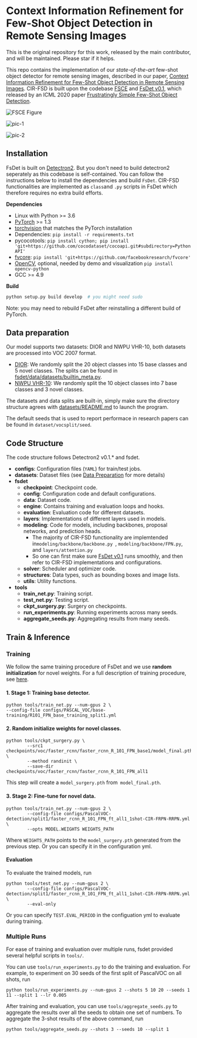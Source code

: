 # Context Information Refinement for Few-Shot Object Detection in Remote Sensing Images

This is the original repository for this work, released by the main contributor, and will be maintained. Please star if it helps.

This repo contains the implementation of our *state-of-the-art* few-shot object detector for remote sensing images, described in our paper, [Context Information Refinement for Few-Shot Object Detection in Remote Sensing Images](https://www.mdpi.com/2072-4292/14/14/3255). CIR-FSD is built upon the codebase [FSCE](https://github.com/MegviiDetection/FSCE) and [FsDet v0.1](https://github.com/ucbdrive/few-shot-object-detection/tags), which released by an ICML 2020 paper [Frustratingly Simple Few-Shot Object Detection](https://arxiv.org/abs/2003.06957).

![FSCE Figure](CIR-FSD.png)

![pic-1](demo/pic-1.jpg)

![pic-2](demo/pic-2.jpg)


## Installation

FsDet is built on [Detectron2](https://github.com/facebookresearch/detectron2). But you don't need to build detectron2 seperately as this codebase is self-contained. You can follow the instructions below to install the dependencies and build `FsDet`. CIR-FSD functionalities are implemented as `class`and `.py` scripts in FsDet which therefore requires no extra build efforts. 

**Dependencies**

* Linux with Python >= 3.6
* [PyTorch](https://pytorch.org/get-started/locally/) >= 1.3 
* [torchvision](https://github.com/pytorch/vision/) that matches the PyTorch installation
* Dependencies: ```pip install -r requirements.txt```
* pycocotools: ```pip install cython; pip install 'git+https://github.com/cocodataset/cocoapi.git#subdirectory=PythonAPI'```
* [fvcore](https://github.com/facebookresearch/fvcore/): ```pip install 'git+https://github.com/facebookresearch/fvcore'``` 
* [OpenCV](https://pypi.org/project/opencv-python/), optional, needed by demo and visualization ```pip install opencv-python```
* GCC >= 4.9

**Build**

```bash
python setup.py build develop  # you might need sudo
```



Note: you may need to rebuild FsDet after reinstalling a different build of PyTorch.



## Data preparation

Our model supports two datasets: DIOR and NWPU VHR-10, both datasets are processed into VOC 2007 format. 

- [DIOR](http://host.robots.ox.ac.uk/pascal/VOC/): We randomly split the 20 object classes into 15 base classes and 5 novel classes. The splits can be found in [fsdet/data/datasets/builtin_meta.py](fsdet/data/datasets/builtin_meta.py).
- [NWPU VHR-10](http://cocodataset.org/): We randomly split the 10 object classes into 7 base classes and 3 novel classes.

The datasets and data splits are built-in, simply make sure the directory structure agrees with [datasets/README.md](datasets/README.md) to launch the program. 

The default seeds that is used to report performace in research papers can be found in ` dataset/vocsplit/seed `.



## Code Structure

The code structure follows Detectron2 v0.1.* and fsdet. 

- **configs**: Configuration  files (`YAML`) for train/test jobs. 
- **datasets**: Dataset files (see [Data Preparation](#data-preparation) for more details)
- **fsdet**
  - **checkpoint**: Checkpoint code.
  - **config**: Configuration code and default configurations.
  - **data**: Dataset code.
  - **engine**: Contains training and evaluation loops and hooks.
  - **evaluation**: Evaluation code for different datasets.
  - **layers**: Implementations of different layers used in models.
  - **modeling**: Code for models, including backbones, proposal networks, and prediction heads.
    - The majority of CIR-FSD functionality are implemtended in`modeling/backbone/backbone.py `, `modeling/backbone/FPN.py`, and `layers/attention.py`
    - So one can first make sure  [FsDet v0.1](https://github.com/ucbdrive/few-shot-object-detection/tags) runs smoothly, and then refer to CIR-FSD implementations and configurations. 
  - **solver**: Scheduler and optimizer code.
  - **structures**: Data types, such as bounding boxes and image lists.
  - **utils**: Utility functions.
- **tools**
  - **train_net.py**: Training script.
  - **test_net.py**: Testing script.
  - **ckpt_surgery.py**: Surgery on checkpoints.
  - **run_experiments.py**: Running experiments across many seeds.
  - **aggregate_seeds.py**: Aggregating results from many seeds.



## Train & Inference

### Training

We follow the same training procedure of FsDet and we use **random initialization** for novel weights. For a full description of training procedure, see [here](https://github.com/ucbdrive/few-shot-object-detection/blob/master/docs/TRAIN_INST.md).

#### 1. Stage 1: Training base detector.

```
python tools/train_net.py --num-gpus 2 \
--config-file configs/PASCAL_VOC/base-training/R101_FPN_base_training_split1.yml
```

#### 2. Random initialize  weights for novel classes.

```
python tools/ckpt_surgery.py \
        --src1 checkpoints/voc/faster_rcnn/faster_rcnn_R_101_FPN_base1/model_final.pth \
        --method randinit \
        --save-dir checkpoints/voc/faster_rcnn/faster_rcnn_R_101_FPN_all1
```

This step will create a `model_surgery.pth` from` model_final.pth`. 



#### 3. Stage 2: Fine-tune for novel data.

```
python tools/train_net.py --num-gpus 2 \
        --config-file configs/PascalVOC-detection/split1/faster_rcnn_R_101_FPN_ft_all1_1shot-CIR-FRPN-RRPN.yml \
        --opts MODEL.WEIGHTS WEIGHTS_PATH
```

Where `WEIGHTS_PATH` points to the `model_surgery.pth` generated from the previous step. Or you can specify it in the configuration yml. 

#### Evaluation

To evaluate the trained models, run

```angular2html
python tools/test_net.py --num-gpus 2 \
        --config-file configs/PascalVOC-detection/split1/faster_rcnn_R_101_FPN_ft_all1_1shot-CIR-FRPN-RRPN.yml \
        --eval-only
```

Or you can specify `TEST.EVAL_PERIOD` in the configuation yml to evaluate during training. 



### Multiple Runs

For ease of training and evaluation over multiple runs, fsdet provided several helpful scripts in `tools/`.

You can use `tools/run_experiments.py` to do the training and evaluation. For example, to experiment on 30 seeds of the first split of PascalVOC on all shots, run

```angular2html
python tools/run_experiments.py --num-gpus 2 --shots 5 10 20 --seeds 1 11 --split 1 --lr 0.005
```

After training and evaluation, you can use `tools/aggregate_seeds.py` to aggregate the results over all the seeds to obtain one set of numbers. To aggregate the 3-shot results of the above command, run

```angular2html
python tools/aggregate_seeds.py --shots 3 --seeds 10 --split 1 
```

